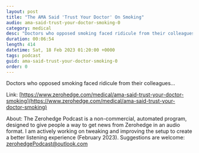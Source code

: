 ```yaml
---
layout: post
title: "The AMA Said 'Trust Your Doctor' On Smoking"
audio: ama-said-trust-your-doctor-smoking-0
category: medical
desc: "Doctors who opposed smoking faced ridicule from their colleagues..."
duration: 00:06:54
length: 414
datetime: Sat, 18 Feb 2023 01:20:00 +0000
tags: podcast
guid: ama-said-trust-your-doctor-smoking-0
order: 0
---
```

Doctors who opposed smoking faced ridicule from their colleagues...

Link: [https://www.zerohedge.com/medical/ama-said-trust-your-doctor-smoking](https://www.zerohedge.com/medical/ama-said-trust-your-doctor-smoking)

About: The Zerohedge Podcast is a non-commercial, automated program, designed to give people a way to get news from Zerohedge in an audio format.  I am actively working on tweaking and improving the setup to create a better listening experience (February 2023).  Suggestions are welcome: [zerohedgePodcast@outlook.com](mailto:zerohedgePodcast@outlook.com)